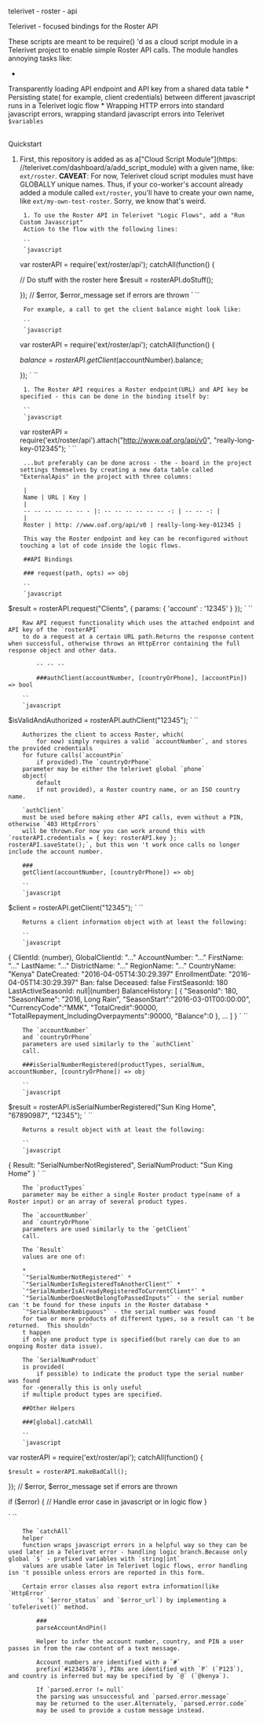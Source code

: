 #
telerivet - roster - api

Telerivet - focused bindings
for the Roster API

These scripts are meant to be require()
'd as a cloud script module in a Telerivet project to enable simple Roster API calls.  The module handles annoying tasks like:

*
Transparently loading API endpoint and API key from a shared data table
    *
    Persisting state(
        for example, client credentials) between different javascript runs in a Telerivet logic flow *
    Wrapping HTTP errors into standard javascript errors, wrapping standard javascript errors into Telerivet `$variables`

##
Quickstart

1. First, this repository is added as as a["Cloud Script Module"](https: //telerivet.com/dashboard/a/add_script_module) with a given name, like: `ext/roster`. **CAVEAT**: For now, Telerivet cloud script modules must have GLOBALLY unique names. Thus, if your co-worker's account already added a module called `ext/roster`, you'll have to create your own name, like `ext/my-own-test-roster`. Sorry, we know that's weird.

        1. To use the Roster API in Telerivet "Logic Flows", add a "Run Custom Javascript"
        Action to the flow with the following lines:

        ``
        `javascript
    var rosterAPI = require('ext/roster/api');
    catchAll(function() {

      // Do stuff with the roster here
      $result = rosterAPI.doStuff();

    }); // $error, $error_message set if errors are thrown
    `
        ``

        For example, a call to get the client balance might look like:

        ``
        `javascript
    var rosterAPI = require('ext/roster/api');
    catchAll(function() {

      $balance = rosterAPI.getClient($accountNumber).balance;

    });
    `
        ``

        1. The Roster API requires a Roster endpoint(URL) and API key be specified - this can be done in the binding itself by:

        ``
        `javascript
    var rosterAPI = require('ext/roster/api').attach("http://www.oaf.org/api/v0", "really-long-key-012345");
    `
        ``

        ...but preferably can be done across - the - board in the project settings themselves by creating a new data table called "ExternalApis" in the project with three columns:

        |
        Name | URL | Key |
        |
        -- -- -- -- -- -- - |: -- -- -- -- -- -- -: | -- -- -: |
        |
        Roster | http: //www.oaf.org/api/v0 | really-long-key-012345 |

        This way the Roster endpoint and key can be reconfigured without touching a lot of code inside the logic flows.

        ##API Bindings

        ### request(path, opts) => obj

        ``
        `javascript
$result = rosterAPI.request("Clients", { params: { 'account' : '12345' } });
`
        ``

        Raw API request functionality which uses the attached endpoint and API key of the `rosterAPI`
        to do a request at a certain URL path.Returns the response content when successful, otherwise throws an HttpError containing the full response object and other data.

            -- -- --

            ###authClient(accountNumber, [countryOrPhone], [accountPin]) => bool

        ``
        `javascript
$isValidAndAuthorized = rosterAPI.authClient("12345");
`
        ``

        Authorizes the client to access Roster, which(
            for now) simply requires a valid `accountNumber`, and stores the provided credentials
        for future calls(`accountPin`
            if provided).The `countryOrPhone`
        parameter may be either the telerivet global `phone`
        object(
            default
            if not provided), a Roster country name, or an ISO country name.

        `authClient`
        must be used before making other API calls, even without a PIN, otherwise `403 HttpErrors`
        will be thrown.For now you can work around this with `rosterAPI.credentials = { key: rosterAPI.key }; rosterAPI.saveState();`, but this won 't work once calls no longer include the account number.

        ###
        getClient(accountNumber, [countryOrPhone]) => obj

        ``
        `javascript
$client = rosterAPI.getClient("12345");
`
        ``

        Returns a client information object with at least the following:

        ``
        `javascript
{
  ClientId: (number),
  GlobalClientId: "..."
  AccountNumber: "..."
  FirstName: "..."
  LastName: "..."
  DistrictName: "..."
  RegionName: "..."
  CountryName: "Kenya"
  DateCreated: "2016-04-05T14:30:29.397"
  EnrollmentDate: "2016-04-05T14:30:29.397"
  Ban: false
  Deceased: false
  FirstSeasonId: 180
  LastActiveSeasonId: null|(number)
  BalanceHistory: [
    { "SeasonId": 180,
      "SeasonName": "2016, Long Rain",
      "SeasonStart":"2016-03-01T00:00:00",
      "CurrencyCode":"MMK",
      "TotalCredit":90000,
      "TotalRepayment_IncludingOverpayments":90000,
      "Balance":0 },
   ...
   ]
}
`
        ``

        The `accountNumber`
        and `countryOrPhone`
        parameters are used similarly to the `authClient`
        call.

        ###isSerialNumberRegistered(productTypes, serialNum, accountNumber, [countryOrPhone]) => obj

        ``
        `javascript
$result = rosterAPI.isSerialNumberRegistered("Sun King Home", "67890987", "12345");
`
        ``

        Returns a result object with at least the following:

        ``
        `javascript
{
  Result: "SerialNumberNotRegistered",
  SerialNumProduct: "Sun King Home"
}
`
        ``

        The `productTypes`
        parameter may be either a single Roster product type(name of a Roster input) or an array of several product types.

        The `accountNumber`
        and `countryOrPhone`
        parameters are used similarly to the `getClient`
        call.

        The `Result`
        values are one of:

        *
        `"SerialNumberNotRegistered"` *
        `"SerialNumberIsRegisteredToAnotherClient"` *
        `"SerialNumberIsAlreadyRegisteredToCurrentClient"` *
        `"SerialNumberDoesNotBelongToPassedInputs"` - the serial number can 't be found for these inputs in the Roster database *
        `"SerialNumberAmbiguous"` - the serial number was found
        for two or more products of different types, so a result can 't be returned.  This shouldn'
        t happen
        if only one product type is specified(but rarely can due to an ongoing Roster data issue).

        The `SerialNumProduct`
        is provided(
            if possible) to indicate the product type the serial number was found
        for -generally this is only useful
        if multiple product types are specified.

        ##Other Helpers

        ###[global].catchAll

        ``
        `javascript
var rosterAPI = require('ext/roster/api');
catchAll(function() {

    $result = rosterAPI.makeBadCall();

}); // $error, $error_message set if errors are thrown

if ($error) {
   // Handle error case in javascript or in logic flow
}

`
        ``

        The `catchAll`
        helper
        function wraps javascript errors in a helpful way so they can be used later in a Telerivet error - handling logic branch.Because only global `$` - prefixed variables with `string|int`
        values are usable later in Telerivet logic flows, error handling isn 't possible unless errors are reported in this form.

        Certain error classes also report extra information(like `HttpError`
            's `$error_status` and `$error_url`) by implementing a `toTelerivet()` method.

            ###
            parseAccountAndPin()

            Helper to infer the account number, country, and PIN a user passes in from the raw content of a text message.

            Account numbers are identified with a `#`
            prefix(`#12345678`), PINs are identified with `P` (`P123`), and country is inferred but may be specified by `@` (`@kenya`).

            If `parsed.error != null`
            the parsing was unsuccessful and `parsed.error.message`
            may be returned to the user.Alternately, `parsed.error.code`
            may be used to provide a custom message instead.